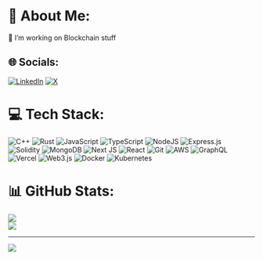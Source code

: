 # 💫 About Me:
 🔭 I’m working on Blockchain stuff 


## 🌐 Socials:
[![LinkedIn](https://img.shields.io/badge/LinkedIn-%230077B5.svg?logo=linkedin&logoColor=white)](https://linkedin.com/in/aashirwad-jain/) [![X](https://img.shields.io/badge/X-black.svg?logo=X&logoColor=white)](https://x.com/Aashirwad__Jain) 

# 💻 Tech Stack:
![C++](https://img.shields.io/badge/C++-%23007ACC.svg?style=flat&logo=c%2B%2B&logoColor=white) ![Rust](https://img.shields.io/badge/Rust-%2320232a.svg?style=flat&logo=rust&logoColor=white) ![JavaScript](https://img.shields.io/badge/Javascript-%23323330.svg?style=flat&logo=javascript&logoColor=%23F7DF1E) ![TypeScript](https://img.shields.io/badge/Typescript-%23007ACC.svg?style=flat&logo=typescript&logoColor=white) ![NodeJS](https://img.shields.io/badge/Node.Js-6DA55F?style=flat&logo=node.js&logoColor=white) ![Express.js](https://img.shields.io/badge/Express.Js-%23404d59.svg?style=flat&logo=express&logoColor=%2361DAFB) ![Solidity](https://img.shields.io/badge/Solidity-%23363636.svg?style=flat&logo=solidity&logoColor=white)  ![MongoDB](https://img.shields.io/badge/MongoDB-%234ea94b.svg?style=flat&logo=mongodb&logoColor=white) ![Next JS](https://img.shields.io/badge/Next.Js-black?style=flat&logo=next.js&logoColor=white) ![React](https://img.shields.io/badge/React.Js-%2320232a.svg?style=flat&logo=react&logoColor=%2361DAFB) ![Git](https://img.shields.io/badge/Git-F1502F.svg?style=flat&logo=git&logoColor=white) ![AWS](https://img.shields.io/badge/AWS-%23FF9900.svg?style=flat&logo=amazon-aws&logoColor=white) ![GraphQL](https://img.shields.io/badge/-GraphQL-E10098?style=flat&logo=graphql&logoColor=white) ![Vercel](https://img.shields.io/badge/Vercel-%23000000.svg?style=flat&logo=vercel&logoColor=white) ![Web3.js](https://img.shields.io/badge/Web3.Js-F16822?style=flat&logo=web3.js&logoColor=white) ![Docker](https://img.shields.io/badge/Docker-%230db7ed.svg?style=flat&logo=docker&logoColor=white) ![Kubernetes](https://img.shields.io/badge/Kubernetes-%230db7ed.svg?style=flat&logo=kubernetes&logoColor=white)

# 📊 GitHub Stats:
![](https://github-readme-streak-stats.herokuapp.com/?user=Aashirwadjain&theme=radical&hide_border=false)<br/>
![](https://github-readme-stats.vercel.app/api/top-langs/?username=Aashirwadjain&theme=radical&hide_border=false&include_all_commits=true&count_private=true&layout=compact&card_width=495)<br/>

<!--![](https://github-readme-stats.vercel.app/api?username=Aashirwadjain&theme=radical&hide_border=false&include_all_commits=true&count_private=true)<br/>-->

---
[![](https://visitcount.itsvg.in/api?id=Aashirwadjain&icon=0&color=9)](https://visitcount.itsvg.in)
